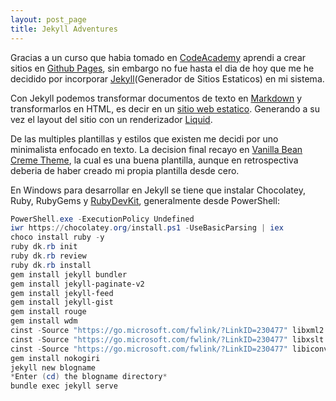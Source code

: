 ```yaml
---
layout: post_page
title: Jekyll Adventures
---
```


Gracias a un curso que habia tomado en [CodeAcademy](https://www.codecademy.com/) aprendi a crear sitios en [Github Pages](https://pages.github.com/), sin embargo no fue hasta el dia de hoy que me he decidido por incorporar [Jekyll](https://jekyllrb.com/)(Generador de Sitios Estaticos) en mi sistema.

Con Jekyll podemos transformar documentos de texto en [Markdown](https://daringfireball.net/projects/markdown/) y transformarlos en HTML, es decir en un [sitio web estatico](https://techterms.com/definition/staticwebsite). Generando a su vez el layout del sitio con un renderizador [Liquid](https://shopify.github.io/liquid/).

De las multiples plantillas y estilos que existen me decidi por uno minimalista enfocado en texto. La decision final recayo en [Vanilla Bean Creme Theme](http://richbray.me/frap/), la cual es una buena plantilla, aunque en retrospectiva deberia de haber creado mi propia plantilla desde cero.

En Windows para desarrollar en Jekyll se tiene que instalar Chocolatey, Ruby, RubyGems y [RubyDevKit](http://rubyinstaller.org/downloads/), generalmente desde PowerShell:

~~~ powershell
PowerShell.exe -ExecutionPolicy Undefined
iwr https://chocolatey.org/install.ps1 -UseBasicParsing | iex
choco install ruby -y
ruby dk.rb init
ruby dk.rb review
ruby dk.rb install
gem install jekyll bundler
gem install jekyll-paginate-v2
gem install jekyll-feed
gem install jekyll-gist
gem install rouge
gem install wdm
cinst -Source "https://go.microsoft.com/fwlink/?LinkID=230477" libxml2
cinst -Source "https://go.microsoft.com/fwlink/?LinkID=230477" libxslt
cinst -Source "https://go.microsoft.com/fwlink/?LinkID=230477" libiconv
gem install nokogiri
jekyll new blogname
*Enter (cd) the blogname directory*
bundle exec jekyll serve
~~~
